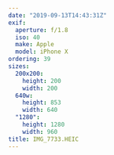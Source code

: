 ```yaml
---
date: "2019-09-13T14:43:31Z"
exif:
  aperture: f/1.8
  iso: 40
  make: Apple
  model: iPhone X
ordering: 39
sizes:
  200x200:
    height: 200
    width: 200
  640w:
    height: 853
    width: 640
  "1280":
    height: 1280
    width: 960
title: IMG_7733.HEIC
---
```

